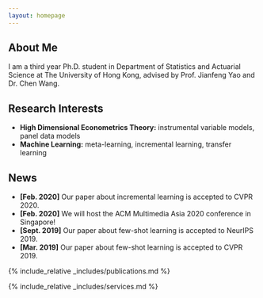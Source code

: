 ```yaml
---
layout: homepage
---
```


## About Me

I am a third year Ph.D. student in Department of Statistics and Actuarial Science at The University of Hong Kong, advised by Prof. Jianfeng Yao and Dr. Chen Wang.

## Research Interests

- **High Dimensional Econometrics Theory:** instrumental variable models, panel data models
- **Machine Learning:** meta-learning, incremental learning, transfer learning

## News

- **[Feb. 2020]** Our paper about incremental learning is accepted to CVPR 2020.
- **[Feb. 2020]** We will host the ACM Multimedia Asia 2020 conference in Singapore!
- **[Sept. 2019]** Our paper about few-shot learning is accepted to NeurIPS 2019.
- **[Mar. 2019]** Our paper about few-shot learning is accepted to CVPR 2019.

{% include_relative _includes/publications.md %}

{% include_relative _includes/services.md %}
